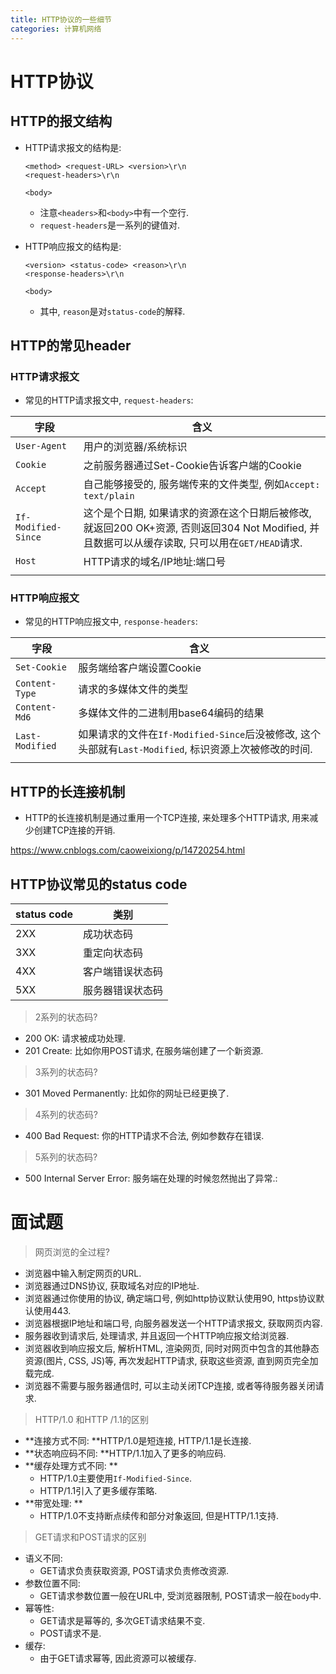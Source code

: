 ```yaml
---
title: HTTP协议的一些细节
categories: 计算机网络
---
```


# HTTP协议



## HTTP的报文结构

* HTTP请求报文的结构是:

  ```
  <method> <request-URL> <version>\r\n
  <request-headers>\r\n
  
  <body>
  ```

  * 注意`<headers>`和`<body>`中有一个空行.
  * `request-headers`是一系列的键值对.
* HTTP响应报文的结构是:

  ```
  <version> <status-code> <reason>\r\n
  <response-headers>\r\n
  
  <body>
  ```

  * 其中, `reason`是对`status-code`的解释.



## HTTP的常见header



### HTTP请求报文




* 常见的HTTP请求报文中, `request-headers`:

| 字段                | 含义                                                         |
| ------------------- | ------------------------------------------------------------ |
| `User-Agent`        | 用户的浏览器/系统标识                                        |
| `Cookie`            | 之前服务器通过Set-Cookie告诉客户端的Cookie                   |
| `Accept`            | 自己能够接受的, 服务端传来的文件类型, 例如`Accept: text/plain` |
| `If-Modified-Since` | 这个是个日期, 如果请求的资源在这个日期后被修改, 就返回200 OK+资源, 否则返回304 Not Modified, 并且数据可以从缓存读取,  只可以用在`GET/HEAD`请求. |
| `Host`              | HTTP请求的域名/IP地址:端口号                                 |
|                     |                                                              |

### HTTP响应报文

* 常见的HTTP响应报文中, `response-headers`:

| 字段            | 含义                                                         |
| --------------- | ------------------------------------------------------------ |
| `Set-Cookie`    | 服务端给客户端设置Cookie                                     |
| `Content-Type`  | 请求的多媒体文件的类型                                       |
| `Content-Md6`   | 多媒体文件的二进制用base64编码的结果                         |
| `Last-Modified` | 如果请求的文件在`If-Modified-Since`后没被修改, 这个头部就有`Last-Modified`, 标识资源上次被修改的时间. |
|                 |                                                              |





## HTTP的长连接机制

* HTTP的长连接机制是通过重用一个TCP连接, 来处理多个HTTP请求, 用来减少创建TCP连接的开销.

https://www.cnblogs.com/caoweixiong/p/14720254.html



## HTTP协议常见的status code

| status code | 类别             |
| ----------- | ---------------- |
| 2XX         | 成功状态码       |
| 3XX         | 重定向状态码     |
| 4XX         | 客户端错误状态码 |
| 5XX         | 服务器错误状态码 |

> 2系列的状态码?

* 200 OK: 请求被成功处理.
* 201 Create: 比如你用POST请求, 在服务端创建了一个新资源.

> 3系列的状态码?

* 301 Moved Permanently: 比如你的网址已经更换了.

> 4系列的状态码?

* 400 Bad Request: 你的HTTP请求不合法, 例如参数存在错误.

> 5系列的状态码?

* 500 Internal Server Error: 服务端在处理的时候忽然抛出了异常.: 

# 面试题

> 网页浏览的全过程?

* 浏览器中输入制定网页的URL.
* 浏览器通过DNS协议, 获取域名对应的IP地址.
* 浏览器通过你使用的协议, 确定端口号, 例如http协议默认使用90, https协议默认使用443.
* 浏览器根据IP地址和端口号, 向服务器发送一个HTTP请求报文, 获取网页内容.
* 服务器收到请求后, 处理请求, 并且返回一个HTTP响应报文给浏览器.
* 浏览器收到响应报文后, 解析HTML, 渲染网页, 同时对网页中包含的其他静态资源(图片, CSS, JS)等, 再次发起HTTP请求, 获取这些资源, 直到网页完全加载完成.
* 浏览器不需要与服务器通信时, 可以主动关闭TCP连接, 或者等待服务器关闭请求.



> HTTP/1.0 和HTTP /1.1的区别

* **连接方式不同: **HTTP/1.0是短连接, HTTP/1.1是长连接.
* **状态响应码不同: **HTTP/1.1加入了更多的响应码.
* **缓存处理方式不同: **
  * HTTP/1.0主要使用`If-Modified-Since`.
  * HTTP/1.1引入了更多缓存策略.
* **带宽处理: **
  * HTTP/1.0不支持断点续传和部分对象返回, 但是HTTP/1.1支持.



> GET请求和POST请求的区别

* 语义不同:
  * GET请求负责获取资源, POST请求负责修改资源.
* 参数位置不同:
  * GET请求参数位置一般在URL中, 受浏览器限制, POST请求一般在`body`中.
* 幂等性:
  * GET请求是幂等的, 多次GET请求结果不变.
  * POST请求不是.
* 缓存:
  * 由于GET请求幂等, 因此资源可以被缓存.
